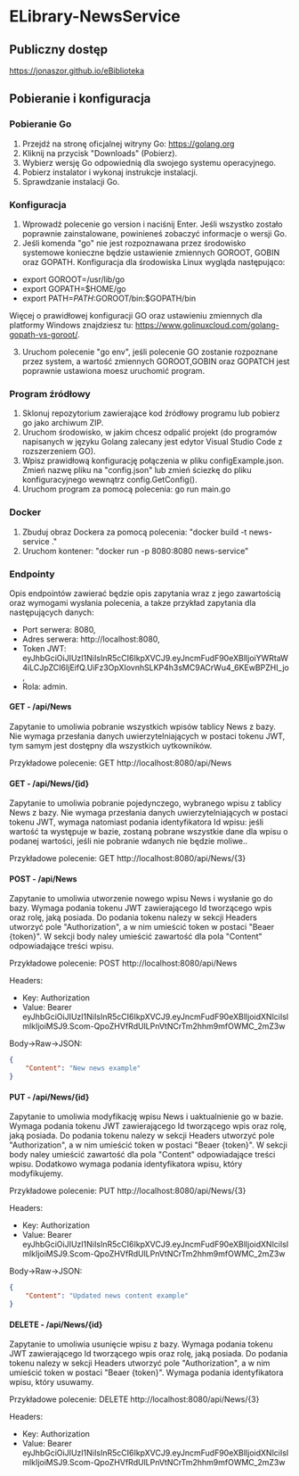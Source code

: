 # ELibrary-NewsService

## Publiczny dostęp
https://jonaszor.github.io/eBiblioteka

## Pobieranie i konfiguracja 

### Pobieranie Go

1. Przejdź na stronę oficjalnej witryny Go: https://golang.org
2. Kliknij na przycisk "Downloads" (Pobierz).
3. Wybierz wersję Go odpowiednią dla swojego systemu operacyjnego.
4. Pobierz instalator i wykonaj instrukcje instalacji.
5. Sprawdzanie instalacji Go.

### Konfiguracja
1. Wprowadź polecenie go version i naciśnij Enter.
Jeśli wszystko zostało poprawnie zainstalowane, powinieneś zobaczyć informacje o wersji Go.
2. Jeśli komenda "go" nie jest rozpoznawana przez środowisko systemowe konieczne będzie ustawienie zmiennych GOROOT, GOBIN oraz GOPATH. Konfiguracja dla środowiska Linux wygląda następująco:
- export GOROOT=/usr/lib/go
- export GOPATH=$HOME/go
- export PATH=$PATH:$GOROOT/bin:$GOPATH/bin

Więcej o prawidłowej konfiguracji GO oraz ustawieniu zmiennych dla platformy Windows znajdziesz tu: https://www.golinuxcloud.com/golang-gopath-vs-goroot/.

3. Uruchom polecenie "go env", jeśli polecenie GO zostanie rozpoznane przez system, a wartość zmiennych GOROOT,GOBIN oraz GOPATCH jest poprawnie ustawiona moesz uruchomić program.

### Program źródłowy
1. Sklonuj repozytorium zawierające kod źródłowy programu lub pobierz go jako archiwum ZIP.
2. Uruchom środowisko, w jakim chcesz odpalić projekt (do programów napisanych w języku Golang zalecany jest edytor Visual Studio Code z rozszerzeniem GO).
3. Wpisz prawidłową konfigurację połączenia w pliku configExample.json. Zmień nazwę pliku na "config.json" lub zmień ściezkę do pliku konfiguracyjnego wewnątrz config.GetConfig().
4. Uruchom program za pomocą polecenia: go run main.go

### Docker
1. Zbuduj obraz Dockera za pomocą polecenia: "docker build -t news-service ." 
2. Uruchom kontener: "docker run -p 8080:8080 news-service"

### Endpointy
Opis endpointów zawierać będzie opis zapytania wraz z jego zawartością oraz wymogami wysłania polecenia, a takze przykład zapytania dla następujących danych:
- Port serwera: 8080,
- Adres serwera: http://localhost:8080, 
- Token JWT: eyJhbGciOiJIUzI1NiIsInR5cCI6IkpXVCJ9.eyJncmFudF90eXBlIjoiYWRtaW4iLCJpZCI6IjEifQ.UiFz3OpXIovnhSLKP4h3sMC9ACrWu4_6KEwBPZHI_jo,
- Rola: admin.

#### GET - /api/News
Zapytanie to umoliwia pobranie wszystkich wpisów tablicy News z bazy. Nie wymaga przesłania danych uwierzytelniających w postaci tokenu JWT, tym samym jest dostępny dla wszystkich uytkowników.

Przykładowe polecenie: GET http://localhost:8080/api/News

#### GET - /api/News/{id}
Zapytanie to umoliwia pobranie pojedynczego, wybranego wpisu z tablicy News z bazy. Nie wymaga przesłania danych uwierzytelniających w postaci tokenu JWT, wymaga natomiast podania identyfikatora Id wpisu: jeśli wartość ta występuje w bazie, zostaną pobrane wszystkie dane dla wpisu o podanej wartości, jeśli nie pobranie wdanych nie będzie moliwe..

Przykładowe polecenie: GET http://localhost:8080/api/News/{3}

#### POST - /api/News
Zapytanie to umoliwia utworzenie nowego wpisu News i wysłanie go do bazy. Wymaga podania tokenu JWT zawierającego Id tworzącego wpis oraz rolę, jaką posiada. Do podania tokenu nalezy w sekcji Headers utworzyć pole "Authorization", a w nim umieścić token w postaci "Beaer {token}". W sekcji body naley umieścić zawartość dla pola "Content" odpowiadające treści wpisu.

Przykładowe polecenie: POST http://localhost:8080/api/News

Headers:
- Key: Authorization
- Value: Bearer eyJhbGciOiJIUzI1NiIsInR5cCI6IkpXVCJ9.eyJncmFudF90eXBlIjoidXNlciIsImlkIjoiMSJ9.Scom-QpoZHVfRdUlLPnVtNCrTm2hhm9mfOWMC_2mZ3w

Body->Raw->JSON:
```json
{
    "Content": "New news example"
}
```

#### PUT - /api/News/{id}
Zapytanie to umoliwia modyfikację wpisu News i uaktualnienie go w bazie. Wymaga podania tokenu JWT zawierającego Id tworzącego wpis oraz rolę, jaką posiada. Do podania tokenu nalezy w sekcji Headers utworzyć pole "Authorization", a w nim umieścić token w postaci "Beaer {token}". W sekcji body naley umieścić zawartość dla pola "Content" odpowiadające treści wpisu. Dodatkowo wymaga podania identyfikatora wpisu, który modyfikujemy.

Przykładowe polecenie: PUT http://localhost:8080/api/News/{3}

Headers:
- Key: Authorization
- Value: Bearer eyJhbGciOiJIUzI1NiIsInR5cCI6IkpXVCJ9.eyJncmFudF90eXBlIjoidXNlciIsImlkIjoiMSJ9.Scom-QpoZHVfRdUlLPnVtNCrTm2hhm9mfOWMC_2mZ3w

Body->Raw->JSON:
```json
{
    "Content": "Updated news content example"
}
```

#### DELETE - /api/News/{id}
Zapytanie to umoliwia usunięcie wpisu z bazy. Wymaga podania tokenu JWT zawierającego Id tworzącego wpis oraz rolę, jaką posiada. Do podania tokenu nalezy w sekcji Headers utworzyć pole "Authorization", a w nim umieścić token w postaci "Beaer {token}". Wymaga podania identyfikatora wpisu, który usuwamy.

Przykładowe polecenie: DELETE http://localhost:8080/api/News/{3}

Headers:
- Key: Authorization
- Value: Bearer eyJhbGciOiJIUzI1NiIsInR5cCI6IkpXVCJ9.eyJncmFudF90eXBlIjoidXNlciIsImlkIjoiMSJ9.Scom-QpoZHVfRdUlLPnVtNCrTm2hhm9mfOWMC_2mZ3w